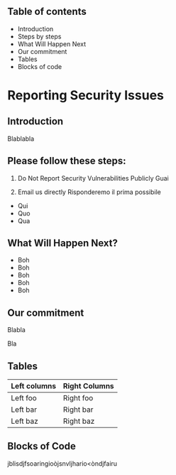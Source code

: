 ## Table of contents
- Introduction
- Steps by steps
- What Will Happen Next
- Our commitment
- Tables
- Blocks of code

# Reporting Security Issues

## Introduction
Blablabla

## Please follow these steps:
1. Do Not Report Security Vulnerabilities Publicly 
Guai

2. Email us directly
Risponderemo il prima possibile
- Qui
- Quo 
- Qua

## What Will Happen Next?
- Boh 
- Boh 
- Boh 
- Boh 
- Boh 

## Our commitment 
Blabla

Bla

## Tables

| Left columns | Right Columns |
| ------------- | ------------- |
| Left foo | Right foo |
| Left bar  | Right bar  |
| Left baz  | Right baz  |

## Blocks of Code
jblisdjfsoaringioòjsnvljhario<òndjfairu

